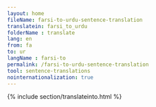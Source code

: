 ```yaml
---
layout: home
fileName: farsi-to-urdu-sentence-translation
translatein: farsi_to_urdu
folderName : translate
lang: en
from: fa
to: ur
langName : farsi-to
permalink: /farsi-to-urdu-sentence-translation
tool: sentence-translations
nointernationalization: true
---
```

{% include section/translateinto.html %}
